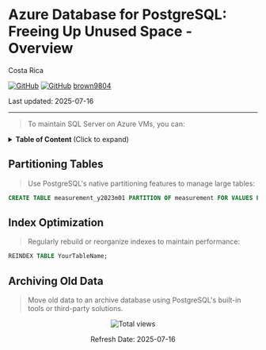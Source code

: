 # Azure Database for PostgreSQL: <br/> Freeing Up Unused Space - Overview 

Costa Rica

[![GitHub](https://badgen.net/badge/icon/github?icon=github&label)](https://github.com) 
[![GitHub](https://img.shields.io/badge/--181717?logo=github&logoColor=ffffff)](https://github.com/)
[brown9804](https://github.com/brown9804)

Last updated: 2025-07-16

----------

> To maintain SQL Server on Azure VMs, you can:

<details>
<summary><b>Table of Content </b> (Click to expand)</summary>

- [Partitioning Tables](#partitioning-tables)
- [Index Optimization](#index-optimization)
- [Archiving Old Data](#archiving-old-data)

</details>

## Partitioning Tables

> Use PostgreSQL's native partitioning features to manage large tables:

 ```sql
 CREATE TABLE measurement_y2023m01 PARTITION OF measurement FOR VALUES FROM ('2023-01-01') TO ('2023-02-01');
 ```

## Index Optimization

> Regularly rebuild or reorganize indexes to maintain performance:

 ```sql
 REINDEX TABLE YourTableName;
 ```

## Archiving Old Data

> Move old data to an archive database using PostgreSQL's built-in tools or third-party solutions.

<!-- START BADGE -->
<div align="center">
  <img src="https://img.shields.io/badge/Total%20views-55-limegreen" alt="Total views">
  <p>Refresh Date: 2025-07-16</p>
</div>
<!-- END BADGE -->
